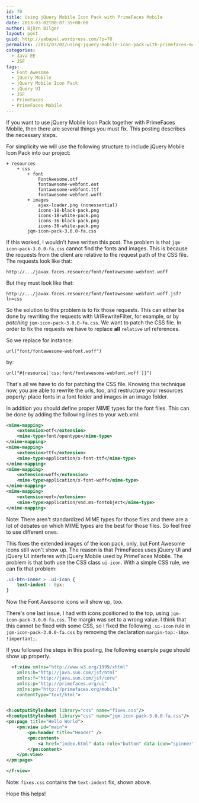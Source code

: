 ```yaml
---
id: 70
title: Using jQuery Mobile Icon Pack with PrimeFaces Mobile
date: 2013-03-02T00:07:35+00:00
author: Björn Bilger
layout: post
guid: http://yabapal.wordpress.com/?p=70
permalink: /2013/03/02/using-jquery-mobile-icon-pack-with-primefaces-mobile/
categories:
  - Java EE
  - JSF
tags:
  - Font Awesome
  - jQuery Mobile
  - jQuery Mobile Icon Pack
  - jQuery UI
  - JSF
  - PrimeFaces
  - PrimeFaces Mobile
---
```

If you want to use jQuery Mobile Icon Pack together with PrimeFaces Mobile, then there are several things you must fix. This posting describes the necessary steps.<!--more-->

For simplicity we will use the following structure to include jQuery Mobile Icon Pack into our project:

```
+ resources
    + css
        + font
            FontAwesome.otf
            fontawesome-webfont.eot
            fontawesome-webfont.ttf
            fontawesome-webfont.woff
        + images
            ajax-loader.png (nonessential)
            icons-18-black-pack.png
            icons-18-white-pack.png
            icons-36-black-pack.png
            icons-36-white-pack.png
        jqm-icon-pack-3.0.0-fa.css
```

If this worked, I wouldn't have written this post. The problem is that `jqm-icon-pack-3.0.0-fa.css` cannot find the fonts and images. This is because the requests from the client are relative to the request path of the CSS file. The requests look like that:

`http://.../javax.faces.resource/font/fontawesome-webfont.woff`

But they must look like that:

`http://.../javax.faces.resource/font/fontawesome-webfont.woff.jsf?ln=css`

So the solution to this problem is to fix those requests. This can either be done by rewriting the requests with UrlRewriteFilter, for example, or by *patching* `jqm-icon-pack-3.0.0-fa.css`. We want to patch the CSS file. In order to fix the requests we have to replace **all** `relative` url references.

So we replace for instance:

`url("font/fontawesome-webfont.woff")`

by:

`url("#{resource['css:font/fontawesome-webfont.woff']}")`

That's all we have to do for patching the CSS file. Knowing this technique now, you are able to rewrite the urls, too, and restructure your resources poperly: place fonts in a font folder and images in an image folder.

In addition you should define proper MIME types for the font files. This can be done by adding the following lines to your web.xml:

``` xml
<mime-mapping>
    <extension>otf</extension>
    <mime-type>font/opentype</mime-type>
</mime-mapping>
<mime-mapping>
    <extension>ttf</extension>
    <mime-type>application/x-font-ttf</mime-type>
</mime-mapping>
<mime-mapping>
    <extension>woff</extension>
    <mime-type>application/x-font-woff</mime-type>
</mime-mapping>
<mime-mapping>
    <extension>eot</extension>
    <mime-type>application/vnd.ms-fontobject</mime-type>
</mime-mapping>
```

Note: There aren't standardized MIME types for those files and there are a lot of debates on which MIME types are the best for those files. So feel free to use different ones.

This fixes the extended images of the icon pack, only, but Font Awesome icons still won't show up. The reason is that PrimeFaces uses jQuery UI and jQuery UI interferes with jQuery Mobile used by PrimeFaces Mobile. The problem is that both use the CSS class `ui-icon`. With a simple CSS rule, we can fix that problem:

``` css
.ui-btn-inner > .ui-icon {
    text-indent : 0px;
}
```

Now the Font Awesome icons will show up, too.

There's one last issue, I had with icons positioned to the top, using `jqm-icon-pack-3.0.0-fa.css`. The margin was set to a wrong value. I think that this cannot be fixed with some CSS, so I fixed the following `.ui-icon` rule in `jqm-icon-pack-3.0.0-fa.css` by removing the declaration `margin-top:-10px !important;`.

If you followed the steps in this posting, the following example page should show up properly.

``` xml
  <f:view xmlns="http://www.w3.org/1999/xhtml"
    xmlns:h="http://java.sun.com/jsf/html"
    xmlns:f="http://java.sun.com/jsf/core"
    xmlns:p="http://primefaces.org/ui"
    xmlns:pm="http://primefaces.org/mobile"
    contentType="text/html">


<h:outputStylesheet library="css" name="fixes.css"/>
<h:outputStylesheet library="css" name="jqm-icon-pack-3.0.0-fa.css"/>
<pm:page title="Hello World">
    <pm:view id="main">
        <pm:header title="Header" />
        <pm:content>
            <a href="index.html" data-role="button" data-icon="spinner" data-iconpos="top">Test</a>
        </pm:content>
    </pm:view>
</pm:page>

</f:view>
```

Note: `fixes.css` contains the `text-indent` fix, shown above.

Hope this helps!
